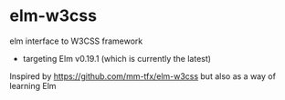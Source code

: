# elm-w3css
 elm interface to W3CSS framework
 - targeting Elm v0.19.1 (which is currently the latest)

 Inspired by https://github.com/mm-tfx/elm-w3css but also as a way of learning Elm
 
